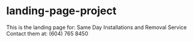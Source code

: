 # landing-page-project

This is the landing page for: Same Day Installations and Removal Service<br/>
Contact them at: (604) 765 8450
